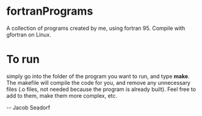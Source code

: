 # fortranPrograms
A collection of programs created by me, using fortran 95. Compile with gfortran on Linux.

# To run
simply go into the folder of the program you want to run, and type **make**.
The makefile will compile the code for you, and remove any unnecessary files (.o files, not needed because the program is already built). Feel free to add to them, make them more complex, etc.

-- Jacob Seadorf
